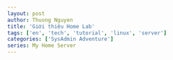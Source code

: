 ```yaml
---
layout: post
author: Thuong Nguyen
title: 'Giới thiệu Home Lab'
tags: ['en', 'tech', 'tutorial', 'linux', 'server']
categories: ['SysAdmin Adventure']
series: My Home Server
---
```


